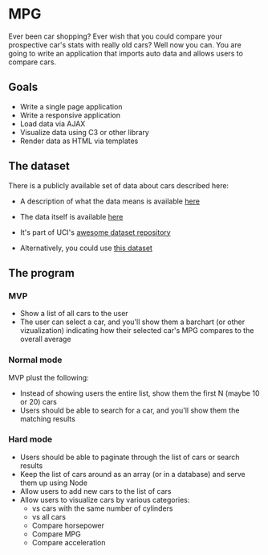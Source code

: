 # MPG

Ever been car shopping? Ever wish that you could compare your prospective car's stats with really old cars?
Well now you can. You are going to write an application that imports auto data and allows users to compare cars.

## Goals

- Write a single page application
- Write a responsive application
- Load data via AJAX
- Visualize data using C3 or other library
- Render data as HTML via templates

## The dataset

There is a publicly available set of data about cars described here:

- A description of what the data means is available [here](http://archive.ics.uci.edu/ml/machine-learning-databases/autos/imports-85.names)
- The data itself is available [here](http://archive.ics.uci.edu/ml/machine-learning-databases/autos/imports-85.data)
- It's part of UCI's [awesome dataset repository](http://archive.ics.uci.edu/ml/datasets/Automobile)

- Alternatively, you could use [this dataset](http://archive.ics.uci.edu/ml/machine-learning-databases/auto-mpg/)

## The program

### MVP

- Show a list of all cars to the user
- The user can select a car, and you'll show them a barchart (or other vizualization) indicating how their selected car's MPG compares to the overall average

### Normal mode

MVP plust the following:

- Instead of showing users the entire list, show them the first N (maybe 10 or 20) cars
- Users should be able to search for a car, and you'll show them the matching results

### Hard mode

- Users should be able to paginate through the list of cars or search results
- Keep the list of cars around as an array (or in a database) and serve them up using Node
- Allow users to add new cars to the list of cars
- Allow users to visualize cars by various categories:
  - vs cars with the same number of cylinders
  - vs all cars
  - Compare horsepower
  - Compare MPG
  - Compare acceleration
